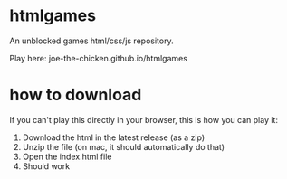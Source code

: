# htmlgames
An unblocked games html/css/js repository.

Play here: joe-the-chicken.github.io/htmlgames

# how to download
If you can't play this directly in your browser, this is how you can play it:
1. Download the html in the latest release (as a zip)
2. Unzip the file (on mac, it should automatically do that)
3. Open the index.html file
4. Should work
